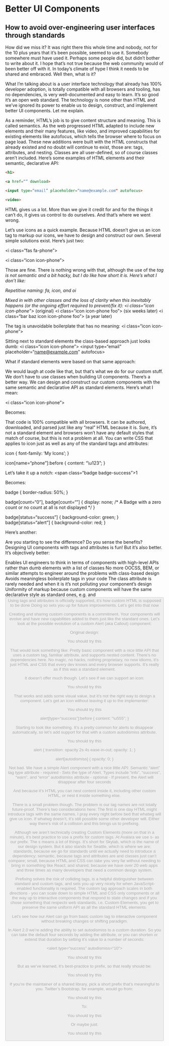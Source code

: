 
# Better UI Components
## How to avoid over-engineering user interfaces through standards

How did we miss it? It was right there this whole time and nobody, not for the 10 plus years that it’s been possible, seemed to use it. Somebody somewhere must have used it. Perhaps some people did, but didn’t bother to write about it. I hope that’s not true because the web community would of been better off with it. In today’s climate of hype I think it needs to be shared and embraced. Well then, what is it?

What I’m talking about is a user interface technology that already has 100% developer adoption, is totally compatible with all browsers and tooling, has no dependencies, is very well-documented and easy to learn. It’s so good it’s an open web standard. The technology is none other than HTML and we’ve ignored its power to enable us to design, construct, and implement better UI components. Let me explain.

As a reminder, HTML’s job is to give content structure and meaning. This is called semantics. As the web progressed HTML adapted to include new elements and their many features, like video, and improved capabilities for existing elements like autofocus, which tells the browser where to focus on page load. These new additions were built with the HTML constructs that already existed and no doubt will continue to exist, those are: tags, attributes, and nesting. Classes are all user-defined, so of course classes aren’t included. Here’s some examples of HTML elements and their semantic, declarative API:

```html
<h1>

<a href=“” download>

<input type=“email” placeholder=“name@example.com" autofocus>

<video>
```
HTML gives us a lot. More than we give it credit for and for the things it can’t do, it gives us control to do ourselves. And that’s where we went wrong.

Let’s use icons as a quick example. Because HTML doesn’t give us an icon tag to markup our icons, we have to design and construct our own. Several simple solutions exist. Here’s just two:

<i class=“fas fa-phone”></i>

<i class=“icon icon-phone”></i>

<span class="oi oi-phone"></span>

Those are fine. There is nothing wrong with that, although the use of the <i> tag is not semantic and a bit hacky, but I do like how short it is. Here’s what I don’t like:

Repetitive naming:
fa, icon, and oi 

Mixed in with other classes and the loss of clarity when this inevitably happens (or the ongoing effort required to prevent/fix it):
<i class=“icon icon-phone”></i> (original)
<i class=“icon icon-phone foo”></i> (six weeks later)
<i class=“bar baz icon icon-phone foo”></i> (a year later)

The tag is unavoidable boilerplate that has no meaning:
<i class=“icon icon-phone”></i>
<div class=“icon icon-phone”></div>
<span class=“icon icon-phone”></span>

Sitting next to standard elements the class-based approach just looks dumb:
<i class=“icon icon-phone”></i>
<input type=“email” placeholder=“name@example.com" autofocus>

What if standard elements were based on that same approach:
<div class=“input input-email input-placeholder--name@example.com input-autofocus”>
<span class=“anchor anchor-href--example.com”>

We would laugh at code like that, but that’s what we do for our custom stuff. We don’t have to use classes when building UI components. There’s a better way. We can design and construct our custom components with the same semantic and declarative API as standard elements. Here’s what I mean:

<i class=“icon icon-phone”>

Becomes:

<icon name=“phone”>

That code is 100% compatible with all browsers. It can be authored, downloaded, and parsed just like any “real” HTML because it is. Sure, it’s not a standard element and browsers won’t have any default styles that match of course, but this is not a problem at all. You can write CSS that applies to icon just as well as any of the standard tags and attributes:

icon {
  font-family: ‘My Icons’;
}

icon[name=“phone”]:before {
  content: “\u123”;
}

Let’s take it up a notch:
<span class=“badge badge-success”>1</span>

Becomes:
<badge count=“1” status=“success”></badge>

badge {
  border-radius: 50%;
}

badge[count=“0”], badge[count=“”] {
  display: none; /* A Badge with a zero count or no count at all is not displayed */
}

badge[status=“success”] { background-color: green; }
badge[status=“alert”] { background-color: red; }

Here’s another:
<loader loading></loader>



Are you starting to see the difference? Do you sense the benefits? Designing UI components with tags and attributes is fun! But it’s also better. It’s objectively better:

Enables UI engineers to think in terms of components with high-level APIs rather than dumb elements with a list of classes
No more OOCSS, BEM, or similar attempts to engineer around the problems with class-based design
Avoids meaningless boilerplate tags in your code
The class attribute is rarely needed and when it is it’s not polluting your component’s design
Uniformity of markup because custom components will have the same declarative style as standard ones, e.g. <loader disabled> and <button disabled>
Using tags and attributes is officially supported, it’s how custom HTML is supposed to be done
Doing so sets you up for future improvements. Let’s get into that now

Creating and sharing custom components is a commitment. Your components will evolve and have new capabilities added to them just like the standard ones. Let’s look at the possible evolution of a custom Alert (aka Callout) component:

Original design:
<alert type=“success”>
  <p>You should try this</p>
</alert>

That would look something like:
Pretty basic component with a nice little API that uses a custom tag, familiar attribute, and supports nested content. There’s no dependencies here. No magic, no hacks, nothing proprietary, no new idioms, it’s just HTML and CSS that every dev knows and every browser supports. It’s really as if this was a standard element.

It doesn’t offer much though. Let’s see if we can support an icon:
<alert type=“success”>
  <icon name=“check”></icon>
  <p>You should try this</p>
</alert>

That works and adds some visual value, but it’s not the right way to design a component. Let’s get an icon without leaving it up to the implementer:

<alert type=“success”>
  <p>You should try this</p>
</alert>

alert[type=“success”]:before {
   content: “\u555”;
}

Starting to look like something. It’s a pretty common for alerts to disappear automatically, so let’s add support for that with a custom autodismiss attribute.

<alert type=“success” autodismiss>
  <p>You should try this</p>
</alert> 

alert {
     transition: opacity 2s 4s ease-in-out;
     opacity: 1; 
}

alert[autodismiss] {
    opacity: 0; 
}

Not bad. We have a simple Alert component with a nice little API:
Semantic “alert” tag
type attribute - required - Sets the type of Alert. Types include “info”, “success”, “warn”, and “error”
autodismiss attribute - optional - If present, the Alert will disappear after four seconds

And because it’s HTML you can nest content inside it, including other custom HTML, or nest it inside something else. 

There is a small problem though. The problem is our tag names are not totally future-proof. There’s two considerations here:
The first is one day HTML might introduce tags with the same names. I pray every night before bed that whatwg will give us icon. If whatwg doesn’t, it’s still possible some other developer will. Either way there’s risk of a collision and this brings us to prefixing. 

Although we aren’t technically creating Custom Elements (more on that in a minute), it’s best practice to use a prefix for custom tags. At Avalara we use s- as our prefix. The s means a lot of things. It’s short for Skylab, which is the name of our design system. But it also stands for Seattle, which is where we are; standards, because we go for standards until we actually need to introduce a dependency; semantic, because tags and attributes are and classes just can’t compare; small, because HTML and CSS can take you very far without needing to bring in something like React; and shared, because we have over 20 web apps and three times as many developers that need a common design system.

Prefixing solves the risk of colliding tags, is a helpful distinguisher between standard and custom tags, and sets you up very nicely for when JavaScript-enabled functionality is required. The custom tag approach scales in both directions - you can scale down to simple HTML and CSS only components or all the way up to interactive components that respond to state changes and if you chose something that respects web standards, i.e. Custom Elements, you get to preserve the same uniform API as all the standard HTML elements.

Let’s see how our Alert can go from basic custom tag to interactive component without breaking changes or shifting paradigm.

In Alert 2.0 we’re adding the ability to set autodismiss to a custom duration. So you can take the default four seconds by adding the attribute, or you can shorten or extend that duration by setting it’s value to a number of seconds:

<alert type=“success” autodismiss=“10">
  <p>You should try this</p>
</alert>

But as we’ve learned, it’s best-practice to prefix, so that really should be:

<s-alert type=“success” autodismiss>
  <p>You should try this</p>
</s-alert>

If you’re the maintainer of a shared library, pick a short prefix that’s meaningful to you. Twitter’s Bootstrap, for example, would go from:
<div class="alert alert-success">
  <p>You should try this</p>
</div>

To:
<twbs-alert type=“success” >
  <p>You should try this</p>
</twbs-alert>

Or maybe just:
<b-alert type=“success” >
  <p>You should try this</p>
</b-alert>
